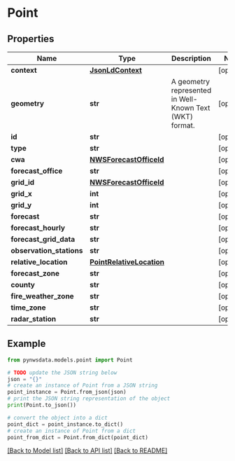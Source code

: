 # Point


## Properties

Name | Type | Description | Notes
------------ | ------------- | ------------- | -------------
**context** | [**JsonLdContext**](JsonLdContext.md) |  | [optional] 
**geometry** | **str** | A geometry represented in Well-Known Text (WKT) format. | [optional] 
**id** | **str** |  | [optional] 
**type** | **str** |  | [optional] 
**cwa** | [**NWSForecastOfficeId**](NWSForecastOfficeId.md) |  | [optional] 
**forecast_office** | **str** |  | [optional] 
**grid_id** | [**NWSForecastOfficeId**](NWSForecastOfficeId.md) |  | [optional] 
**grid_x** | **int** |  | [optional] 
**grid_y** | **int** |  | [optional] 
**forecast** | **str** |  | [optional] 
**forecast_hourly** | **str** |  | [optional] 
**forecast_grid_data** | **str** |  | [optional] 
**observation_stations** | **str** |  | [optional] 
**relative_location** | [**PointRelativeLocation**](PointRelativeLocation.md) |  | [optional] 
**forecast_zone** | **str** |  | [optional] 
**county** | **str** |  | [optional] 
**fire_weather_zone** | **str** |  | [optional] 
**time_zone** | **str** |  | [optional] 
**radar_station** | **str** |  | [optional] 

## Example

```python
from pynwsdata.models.point import Point

# TODO update the JSON string below
json = "{}"
# create an instance of Point from a JSON string
point_instance = Point.from_json(json)
# print the JSON string representation of the object
print(Point.to_json())

# convert the object into a dict
point_dict = point_instance.to_dict()
# create an instance of Point from a dict
point_from_dict = Point.from_dict(point_dict)
```
[[Back to Model list]](../README.md#documentation-for-models) [[Back to API list]](../README.md#documentation-for-api-endpoints) [[Back to README]](../README.md)


